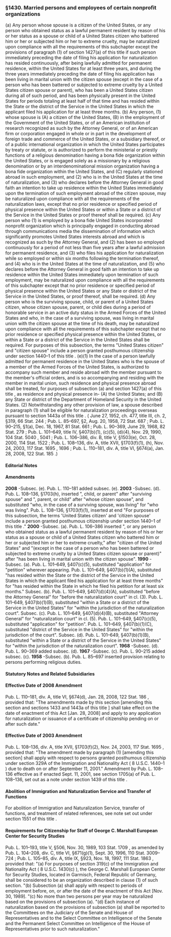 <!--
url: https://uscode.house.gov/view.xhtml?req=granuleid:USC-prelim-title8-section1430&num=0&edition=prelim
date_accessed: 2024-07-28 23:45:56
-->
### §1430\. Married persons and employees of certain nonprofit organizations
 (a) Any person whose spouse is a citizen of the United States, or any person who obtained status as a lawful permanent resident by reason of his or her status as a spouse or child of a United States citizen who battered him or her or subjected him or her to extreme cruelty, may be naturalized upon compliance with all the requirements of this subchapter except the provisions of paragraph (1\) of
 section 1427(a) of this title
 if such person immediately preceding the date of filing his application for naturalization has resided continuously, after being lawfully admitted for permanent residence, within the United States for at least three years, and during the three years immediately preceding the date of filing his application has been living in marital union with the citizen spouse (except in the case of a person who has been battered or subjected to extreme cruelty by a United States citizen spouse or parent), who has been a United States citizen during all of such period, and has been physically present in the United States for periods totaling at least half of that time and has resided within the State or the district of the Service in the United States in which the applicant filed his application for at least three months.
 (b) Any person, (1\) whose spouse is (A) a citizen of the United States, (B) in the employment of the Government of the United States, or of an American institution of research recognized as such by the Attorney General, or of an American firm or corporation engaged in whole or in part in the development of foreign trade and commerce of the United States, or a subsidiary thereof, or of a public international organization in which the United States participates by treaty or statute, or is authorized to perform the ministerial or priestly functions of a religious denomination having a bona fide organization within the United States, or is engaged solely as a missionary by a religious denomination or by an interdenominational mission organization having a bona fide organization within the United States, and (C) regularly stationed abroad in such employment, and (2\) who is in the United States at the time of naturalization, and (3\) who declares before the Attorney General in good faith an intention to take up residence within the United States immediately upon the termination of such employment abroad of the citizen spouse, may be naturalized upon compliance with all the requirements of the naturalization laws, except that no prior residence or specified period of physical presence within the United States or within a State or a district of the Service in the United States or proof thereof shall be required.
 (c) Any person who (1\) is employed by a bona fide United States incorporated nonprofit organization which is principally engaged in conducting abroad through communications media the dissemination of information which significantly promotes United States interests abroad and which is recognized as such by the Attorney General, and (2\) has been so employed continuously for a period of not less than five years after a lawful admission for permanent residence, and (3\) who files his application for naturalization while so employed or within six months following the termination thereof, and (4\) who is in the United States at the time of naturalization, and (5\) who declares before the Attorney General in good faith an intention to take up residence within the United States immediately upon termination of such employment, may be naturalized upon compliance with all the requirements of this subchapter except that no prior residence or specified period of physical presence within the United States or any State or district of the Service in the United States, or proof thereof, shall be required.
 (d) Any person who is the surviving spouse, child, or parent of a United States citizen, whose citizen spouse, parent, or child dies during a period of honorable service in an active duty status in the Armed Forces of the United States and who, in the case of a surviving spouse, was living in marital union with the citizen spouse at the time of his death, may be naturalized upon compliance with all the requirements of this subchapter except that no prior residence or specified physical presence within the United States, or within a State or a district of the Service in the United States shall be required. For purposes of this subsection, the terms "United States citizen" and "citizen spouse" include a person granted posthumous citizenship under
 section 1440–1 of this title
 .
 (e)(1\) In the case of a person lawfully admitted for permanent residence in the United States who is the spouse of a member of the Armed Forces of the United States, is authorized to accompany such member and reside abroad with the member pursuant to the member's official orders, and is so accompanying and residing with the member in marital union, such residence and physical presence abroad shall be treated, for purposes of subsection (a) and
 section 1427(a) of this title
 , as residence and physical presence in\-
 (A) the United States; and
 (B) any State or district of the Department of Homeland Security in the United States.
 (2\) Notwithstanding any other provision of law, a spouse described in paragraph (1\) shall be eligible for naturalization proceedings overseas pursuant to
 section 1443a of this title
 .
 (
 June 27, 1952, ch. 477, title III, ch. 2, §319,
 66 Stat. 244
 ;
 Pub. L. 85–697,
 §2, Aug. 20, 1958,
 72 Stat. 687
 ;
 Pub. L. 90–215,
 §1(a), Dec. 18, 1967,
 81 Stat. 661
 ;
 Pub. L. 90–369,
 June 29, 1968,
 82 Stat. 279
 ;
 Pub. L. 101–649,
 title IV, §407(b)(1\), (c)(5\), (d)(4\), Nov. 29, 1990,
 104 Stat. 5040
 ,
 5041 
 ;
 Pub. L. 106–386,
 div. B, title V, §1503(e), Oct. 28, 2000,
 114 Stat. 1522
 ;
 Pub. L. 108–136,
 div. A, title XVII, §1703(f)(1\), (h), Nov. 24, 2003,
 117 Stat. 1695
 ,
 1696 
 ;
 Pub. L. 110–181,
 div. A, title VI, §674(a), Jan. 28, 2008,
 122 Stat. 185
 .)
#### **Editorial Notes**
#### Amendments
**2008** 
 \-Subsec. (e).
 Pub. L. 110–181
 added subsec. (e).
**2003** 
 \-Subsec. (d).
 Pub. L. 108–136,
 §1703(h), inserted ", child, or parent" after "surviving spouse" and ", parent, or child" after "whose citizen spouse", and substituted "who, in the case of a surviving spouse, was living" for "who was living".
 Pub. L. 108–136,
 §1703(f)(1\), inserted at end "For purposes of this subsection, the terms 'United States citizen' and 'citizen spouse' include a person granted posthumous citizenship under
 section 1440–1 of this title
 ."
**2000** 
 \-Subsec. (a).
 Pub. L. 106–386
 inserted ", or any person who obtained status as a lawful permanent resident by reason of his or her status as a spouse or child of a United States citizen who battered him or her or subjected him or her to extreme cruelty," after "citizen of the United States" and "(except in the case of a person who has been battered or subjected to extreme cruelty by a United States citizen spouse or parent)" after "has been living in marital union with the citizen spouse".
**1990** 
 \-Subsec. (a).
 Pub. L. 101–649,
 §407(c)(5\), substituted "application" for "petition" wherever appearing.
 Pub. L. 101–649,
 §407(b)(1\)(A), substituted "has resided within the State or the district of the Service in the United States in which the applicant filed his application for at least three months" for "has resided within the State in which he filed his petition for at least six months."
 Subsec. (b).
 Pub. L. 101–649,
 §407(d)(4\)(A), substituted "before the Attorney General" for "before the naturalization court" in cl. (3\).
 Pub. L. 101–649,
 §407(b)(1\)(B), substituted "within a State or a district of the Service in the United States" for "within the jurisdiction of the naturalization court".
 Subsec. (c).
 Pub. L. 101–649,
 §407(d)(4\)(B), substituted "Attorney General" for "naturalization court" in cl. (5\).
 Pub. L. 101–649,
 §407(c)(5\), substituted "application" for "petition".
 Pub. L. 101–649,
 §407(b)(1\)(C), substituted "district of the Service in the United States" for "within the jurisdiction of the court".
 Subsec. (d).
 Pub. L. 101–649,
 §407(b)(1\)(B), substituted "within a State or a district of the Service in the United States" for "within the jurisdiction of the naturalization court".
**1968** 
 \-Subsec. (d).
 Pub. L. 90–369
 added subsec. (d).
**1967** 
 \-Subsec. (c).
 Pub. L. 90–215
 added subsec. (c).
**1958** 
 \-Subsec. (b).
 Pub. L. 85–697
 inserted provision relating to persons performing religious duties.
#### **Statutory Notes and Related Subsidiaries**
#### Effective Date of 2008 Amendment
Pub. L. 110–181,
 div. A, title VI, §674(d), Jan. 28, 2008,
 122 Stat. 186
 , provided that: "The amendments made by this section \[amending this section and
 sections 1433 and 1443a of this title
 ] shall take effect on the date of enactment of this Act \[Jan. 28, 2008] and apply to any application for naturalization or issuance of a certificate of citizenship pending on or after such date."
#### Effective Date of 2003 Amendment
Pub. L. 108–136,
 div. A, title XVII, §1703(f)(2\), Nov. 24, 2003,
 117 Stat. 1695
 , provided that: "The amendment made by paragraph (1\) \[amending this section] shall apply with respect to persons granted posthumous citizenship under section 329A of the Immigration and Nationality Act (
 8 U.S.C. 1440–1
 ) due to death on or after September 11, 2001\."
 Amendment by
 Pub. L. 108–136
 effective as if enacted Sept. 11, 2001, see section 1705(a) of
 Pub. L. 108–136,
 set out as a note under
 section 1439 of this title
 .
#### Abolition of Immigration and Naturalization Service and Transfer of Functions
 For abolition of Immigration and Naturalization Service, transfer of functions, and treatment of related references, see note set out under
 section 1551 of this title
 .
#### Requirements for Citizenship for Staff of George C. Marshall European Center for Security Studies
Pub. L. 101–193,
 title V, §506, Nov. 30, 1989,
 103 Stat. 1709
 , as amended by
 Pub. L. 104–208,
 div. C, title VI, §671(g)(1\), Sept. 30, 1996,
 110 Stat. 3009–724
 ;
 Pub. L. 105–85,
 div. A, title IX, §923, Nov. 18, 1997,
 111 Stat. 1863
 , provided that:
 "(a) For purposes of section 319(c) of the Immigration and Nationality Act (
 8 U.S.C. 1430(c)
 ), the George C. Marshall European Center for Security Studies, located in Garmisch, Federal Republic of Germany, shall be considered to be an organization described in clause (1\) of such section.
 "(b) Subsection (a) shall apply with respect to periods of employment before, on, or after the date of the enactment of this Act \[Nov. 30, 1989].
 "(c) No more than two persons per year may be naturalized based on the provisions of subsection (a).
 "(d) Each instance of naturalization based on the provisions of subsection (a) shall be reported to the Committees on the Judiciary of the Senate and House of Representatives and to the Select Committee on Intelligence of the Senate and the Permanent Select Committee on Intelligence of the House of Representatives prior to such naturalization."
